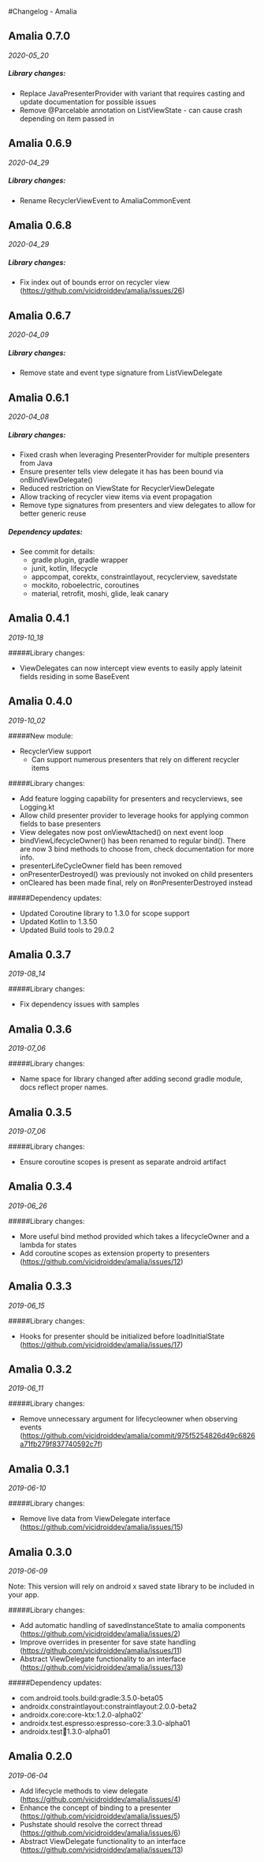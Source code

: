 #Changelog - Amalia

## Amalia 0.7.0

_2020-05_20_

##### Library changes:

* Replace JavaPresenterProvider with variant that requires casting and update documentation for possible issues
* Remove @Parcelable annotation on ListViewState - can cause crash depending on item passed in


## Amalia 0.6.9

_2020-04_29_

##### Library changes:

* Rename RecyclerViewEvent to AmaliaCommonEvent

## Amalia 0.6.8

_2020-04_29_

##### Library changes:

* Fix index out of bounds error on recycler view (https://github.com/vicidroiddev/amalia/issues/26)


## Amalia 0.6.7

_2020-04_09_

##### Library changes:

* Remove state and event type signature from ListViewDelegate

## Amalia 0.6.1

_2020-04_08_

##### Library changes:

* Fixed crash when leveraging PresenterProvider for multiple presenters from Java
* Ensure presenter tells view delegate it has has been bound via onBindViewDelegate()
* Reduced restriction on ViewState for RecyclerViewDelegate
* Allow tracking of recycler view items via event propagation
* Remove type signatures from presenters and view delegates to allow for better generic reuse

##### Dependency updates:

* See commit for details:
    - gradle plugin, gradle wrapper
    - junit, kotlin, lifecycle
    - appcompat, corektx, constraintlayout, recyclerview, savedstate
    - mockito, roboelectric, coroutines
    - material, retrofit, moshi, glide, leak canary

## Amalia 0.4.1

_2019-10_18_

#####Library changes:

* ViewDelegates can now intercept view events to easily apply lateinit fields residing in some BaseEvent


## Amalia 0.4.0

_2019-10_02_

#####New module:

* RecyclerView support
    * Can support numerous presenters that rely on different recycler items

#####Library changes:

* Add feature logging capability for presenters and recyclerviews, see Logging.kt
* Allow child presenter provider to leverage hooks for applying common fields to base presenters
* View delegates now post onViewAttached() on next event loop
* bindViewLifecycleOwner() has been renamed to regular bind(). There are now 3 bind methods to choose from, check documentation for more info.
* presenterLifeCycleOwner field has been removed
* onPresenterDestroyed() was previously not invoked on child presenters
* onCleared has been made final, rely on #onPresenterDestroyed instead


#####Dependency updates:

* Updated Coroutine library to 1.3.0 for scope support
* Updated Kotlin to 1.3.50
* Updated Build tools to 29.0.2


## Amalia 0.3.7

_2019-08_14_

#####Library changes:

* Fix dependency issues with samples


## Amalia 0.3.6

_2019-07_06_

#####Library changes:

* Name space for library changed after adding second gradle module, docs reflect proper names.


## Amalia 0.3.5

_2019-07_06_

#####Library changes:

* Ensure coroutine scopes is present as separate android artifact


## Amalia 0.3.4

_2019-06_26_

#####Library changes:

* More useful bind method provided which takes a lifecycleOwner and a lambda for states
* Add coroutine scopes as extension property to presenters (https://github.com/vicidroiddev/amalia/issues/12)


## Amalia 0.3.3

_2019-06_15_

#####Library changes:

* Hooks for presenter should be initialized before loadInitialState (https://github.com/vicidroiddev/amalia/issues/17)


## Amalia 0.3.2

_2019-06_11_

#####Library changes:

* Remove unnecessary argument for lifecycleowner when observing events (https://github.com/vicidroiddev/amalia/commit/975f5254826d49c6826a71fb279f837740592c7f)


## Amalia 0.3.1

_2019-06-10_

#####Library changes:

* Remove live data from ViewDelegate interface (https://github.com/vicidroiddev/amalia/issues/15)


## Amalia 0.3.0

_2019-06-09_

Note: This version will rely on android x saved state library to be included in your app.

#####Library changes:

* Add automatic handling of savedInstanceState to amalia components (https://github.com/vicidroiddev/amalia/issues/2)
* Improve overrides in presenter for save state handling (https://github.com/vicidroiddev/amalia/issues/11)
* Abstract ViewDelegate functionality to an interface (https://github.com/vicidroiddev/amalia/issues/13)

#####Dependency updates:

* com.android.tools.build:gradle:3.5.0-beta05
* androidx.constraintlayout:constraintlayout:2.0.0-beta2
* androidx.core:core-ktx:1.2.0-alpha02'
* androidx.test.espresso:espresso-core:3.3.0-alpha01
* androidx.test:runner:1.3.0-alpha01

## Amalia 0.2.0

_2019-06-04_

* Add lifecycle methods to view delegate (https://github.com/vicidroiddev/amalia/issues/4)
* Enhance the concept of binding to a presenter (https://github.com/vicidroiddev/amalia/issues/5)
* Pushstate should resolve the correct thread (https://github.com/vicidroiddev/amalia/issues/6)
* Abstract ViewDelegate functionality to an interface (https://github.com/vicidroiddev/amalia/issues/13)